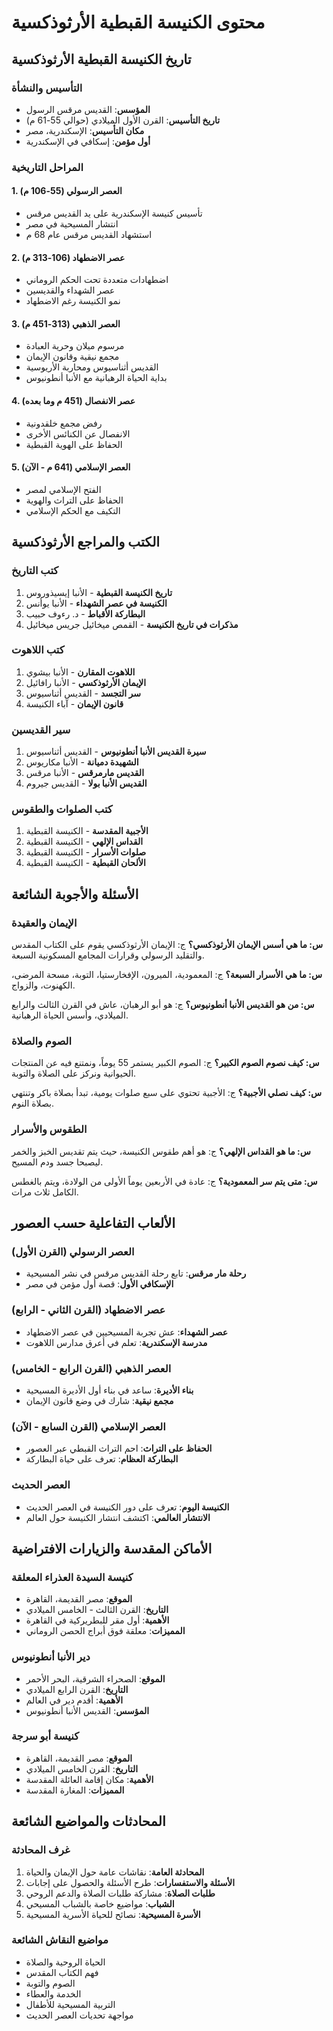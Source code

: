 # محتوى الكنيسة القبطية الأرثوذكسية

## تاريخ الكنيسة القبطية الأرثوذكسية

### التأسيس والنشأة
- **المؤسس**: القديس مرقس الرسول
- **تاريخ التأسيس**: القرن الأول الميلادي (حوالي 55-61 م)
- **مكان التأسيس**: الإسكندرية، مصر
- **أول مؤمن**: إسكافي في الإسكندرية

### المراحل التاريخية

#### 1. العصر الرسولي (55-106 م)
- تأسيس كنيسة الإسكندرية على يد القديس مرقس
- انتشار المسيحية في مصر
- استشهاد القديس مرقس عام 68 م

#### 2. عصر الاضطهاد (106-313 م)
- اضطهادات متعددة تحت الحكم الروماني
- عصر الشهداء والقديسين
- نمو الكنيسة رغم الاضطهاد

#### 3. العصر الذهبي (313-451 م)
- مرسوم ميلان وحرية العبادة
- مجمع نيقية وقانون الإيمان
- القديس أثناسيوس ومحاربة الأريوسية
- بداية الحياة الرهبانية مع الأنبا أنطونيوس

#### 4. عصر الانفصال (451 م وما بعده)
- رفض مجمع خلقدونية
- الانفصال عن الكنائس الأخرى
- الحفاظ على الهوية القبطية

#### 5. العصر الإسلامي (641 م - الآن)
- الفتح الإسلامي لمصر
- الحفاظ على التراث والهوية
- التكيف مع الحكم الإسلامي

## الكتب والمراجع الأرثوذكسية

### كتب التاريخ
1. **تاريخ الكنيسة القبطية** - الأنبا إيسيذوروس
2. **الكنيسة في عصر الشهداء** - الأنبا يوأنس
3. **البطاركة الأقباط** - د. رءوف حبيب
4. **مذكرات في تاريخ الكنيسة** - القمص ميخائيل جريس ميخائيل

### كتب اللاهوت
1. **اللاهوت المقارن** - الأنبا بيشوي
2. **الإيمان الأرثوذكسي** - الأنبا رافائيل
3. **سر التجسد** - القديس أثناسيوس
4. **قانون الإيمان** - آباء الكنيسة

### سير القديسين
1. **سيرة القديس الأنبا أنطونيوس** - القديس أثناسيوس
2. **الشهيدة دميانة** - الأنبا مكاريوس
3. **القديس مارمرقس** - الأنبا مرقس
4. **القديس الأنبا بولا** - القديس جيروم

### كتب الصلوات والطقوس
1. **الأجبية المقدسة** - الكنيسة القبطية
2. **القداس الإلهي** - الكنيسة القبطية
3. **صلوات الأسرار** - الكنيسة القبطية
4. **الألحان القبطية** - الكنيسة القبطية

## الأسئلة والأجوبة الشائعة

### الإيمان والعقيدة
**س: ما هي أسس الإيمان الأرثوذكسي؟**
ج: الإيمان الأرثوذكسي يقوم على الكتاب المقدس والتقليد الرسولي وقرارات المجامع المسكونية السبعة.

**س: ما هي الأسرار السبعة؟**
ج: المعمودية، الميرون، الإفخارستيا، التوبة، مسحة المرضى، الكهنوت، والزواج.

**س: من هو القديس الأنبا أنطونيوس؟**
ج: هو أبو الرهبان، عاش في القرن الثالث والرابع الميلادي، وأسس الحياة الرهبانية.

### الصوم والصلاة
**س: كيف نصوم الصوم الكبير؟**
ج: الصوم الكبير يستمر 55 يوماً، ونمتنع فيه عن المنتجات الحيوانية ونركز على الصلاة والتوبة.

**س: كيف نصلي الأجبية؟**
ج: الأجبية تحتوي على سبع صلوات يومية، تبدأ بصلاة باكر وتنتهي بصلاة النوم.

### الطقوس والأسرار
**س: ما هو القداس الإلهي؟**
ج: هو أهم طقوس الكنيسة، حيث يتم تقديس الخبز والخمر ليصبحا جسد ودم المسيح.

**س: متى يتم سر المعمودية؟**
ج: عادة في الأربعين يوماً الأولى من الولادة، ويتم بالغطس الكامل ثلاث مرات.

## الألعاب التفاعلية حسب العصور

### العصر الرسولي (القرن الأول)
- **رحلة مار مرقس**: تابع رحلة القديس مرقس في نشر المسيحية
- **الإسكافي الأول**: قصة أول مؤمن في مصر

### عصر الاضطهاد (القرن الثاني - الرابع)
- **عصر الشهداء**: عش تجربة المسيحيين في عصر الاضطهاد
- **مدرسة الإسكندرية**: تعلم في أعرق مدارس اللاهوت

### العصر الذهبي (القرن الرابع - الخامس)
- **بناء الأديرة**: ساعد في بناء أول الأديرة المسيحية
- **مجمع نيقية**: شارك في وضع قانون الإيمان

### العصر الإسلامي (القرن السابع - الآن)
- **الحفاظ على التراث**: احم التراث القبطي عبر العصور
- **البطاركة العظام**: تعرف على حياة البطاركة

### العصر الحديث
- **الكنيسة اليوم**: تعرف على دور الكنيسة في العصر الحديث
- **الانتشار العالمي**: اكتشف انتشار الكنيسة حول العالم

## الأماكن المقدسة والزيارات الافتراضية

### كنيسة السيدة العذراء المعلقة
- **الموقع**: مصر القديمة، القاهرة
- **التاريخ**: القرن الثالث - الخامس الميلادي
- **الأهمية**: أول مقر للبطريركية في القاهرة
- **المميزات**: معلقة فوق أبراج الحصن الروماني

### دير الأنبا أنطونيوس
- **الموقع**: الصحراء الشرقية، البحر الأحمر
- **التاريخ**: القرن الرابع الميلادي
- **الأهمية**: أقدم دير في العالم
- **المؤسس**: القديس الأنبا أنطونيوس

### كنيسة أبو سرجة
- **الموقع**: مصر القديمة، القاهرة
- **التاريخ**: القرن الخامس الميلادي
- **الأهمية**: مكان إقامة العائلة المقدسة
- **المميزات**: المغارة المقدسة

## المحادثات والمواضيع الشائعة

### غرف المحادثة
1. **المحادثة العامة**: نقاشات عامة حول الإيمان والحياة
2. **الأسئلة والاستفسارات**: طرح الأسئلة والحصول على إجابات
3. **طلبات الصلاة**: مشاركة طلبات الصلاة والدعم الروحي
4. **الشباب**: مواضيع خاصة بالشباب المسيحي
5. **الأسرة المسيحية**: نصائح للحياة الأسرية المسيحية

### مواضيع النقاش الشائعة
- الحياة الروحية والصلاة
- فهم الكتاب المقدس
- الصوم والتوبة
- الخدمة والعطاء
- التربية المسيحية للأطفال
- مواجهة تحديات العصر الحديث
